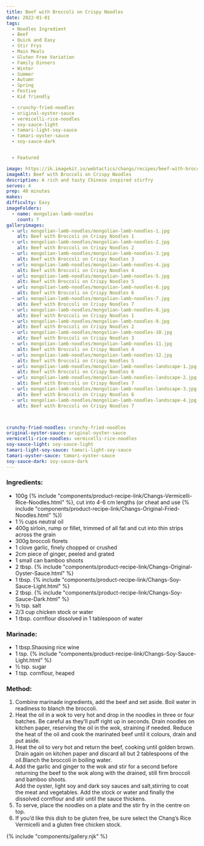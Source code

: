 ```yaml
---
title: Beef with Broccoli on Crispy Noodles
date: 2022-01-01
tags:
  - Noodles Ingredient
  - Beef
  - Quick and Easy
  - Stir Frys
  - Main Meals
  - Gluten Free Variation
  - Family Dinners
  - Winter
  - Summer
  - Autumn
  - Spring
  - Festive
  - Kid friendly

  - crunchy-fried-noodles
  - original-oyster-sauce
  - vermicelli-rice-noodles
  - soy-sauce-light
  - tamari-light-soy-sauce
  - tamari-oyster-sauce
  - soy-sauce-dark


  - Featured

image: https://ik.imagekit.io/webtactics/changs/recipes/beef-with-broccoli-on-crispy-noodles/beef-with-broccoli-on-crispy-noodles-1.jpg
imageAlt: Beef with Broccoli on Crispy Noodles
description: A rich and tasty Chinese inspired stirfry
serves: 4
prep: 40 minutes 
makes: 
difficulty: Easy
imageFolders:
  - name: mongolian-lamb-noodles
    count: 7
galleryimages:
  - url: mongolian-lamb-noodles/mongolian-lamb-noodles-1.jpg
    alt: Beef with Broccoli on Crispy Noodles 1
  - url: mongolian-lamb-noodles/mongolian-lamb-noodles-2.jpg
    alt: Beef with Broccoli on Crispy Noodles 2
  - url: mongolian-lamb-noodles/mongolian-lamb-noodles-3.jpg
    alt: Beef with Broccoli on Crispy Noodles 3
  - url: mongolian-lamb-noodles/mongolian-lamb-noodles-4.jpg
    alt: Beef with Broccoli on Crispy Noodles 4
  - url: mongolian-lamb-noodles/mongolian-lamb-noodles-5.jpg
    alt: Beef with Broccoli on Crispy Noodles 5
  - url: mongolian-lamb-noodles/mongolian-lamb-noodles-6.jpg
    alt: Beef with Broccoli on Crispy Noodles 6
  - url: mongolian-lamb-noodles/mongolian-lamb-noodles-7.jpg
    alt: Beef with Broccoli on Crispy Noodles 7
  - url: mongolian-lamb-noodles/mongolian-lamb-noodles-8.jpg
    alt: Beef with Broccoli on Crispy Noodles 1
  - url: mongolian-lamb-noodles/mongolian-lamb-noodles-9.jpg
    alt: Beef with Broccoli on Crispy Noodles 2
  - url: mongolian-lamb-noodles/mongolian-lamb-noodles-10.jpg
    alt: Beef with Broccoli on Crispy Noodles 3
  - url: mongolian-lamb-noodles/mongolian-lamb-noodles-11.jpg
    alt: Beef with Broccoli on Crispy Noodles 4
  - url: mongolian-lamb-noodles/mongolian-lamb-noodles-12.jpg
    alt: Beef with Broccoli on Crispy Noodles 5
  - url: mongolian-lamb-noodles/mongolian-lamb-noodles-landscape-1.jpg
    alt: Beef with Broccoli on Crispy Noodles 6
  - url: mongolian-lamb-noodles/mongolian-lamb-noodles-landscape-2.jpg
    alt: Beef with Broccoli on Crispy Noodles 7
  - url: mongolian-lamb-noodles/mongolian-lamb-noodles-landscape-3.jpg
    alt: Beef with Broccoli on Crispy Noodles 6
  - url: mongolian-lamb-noodles/mongolian-lamb-noodles-landscape-4.jpg
    alt: Beef with Broccoli on Crispy Noodles 7



crunchy-fried-noodles: crunchy-fried-noodles
original-oyster-sauce: original-oyster-sauce
vermicelli-rice-noodles: vermicelli-rice-noodles
soy-sauce-light: soy-sauce-light
tamari-light-soy-sauce: tamari-light-soy-sauce
tamari-oyster-sauce: tamari-oyster-sauce
soy-sauce-dark: soy-sauce-dark
---
```




<div class="recipesingredient">
<h3>Ingredients:</h3>
<ul>
<li>100g {% include "components/product-recipe-link/Changs-Vermicelli-Rice-Noodles.html" %}, cut into 4-6 cm lengths (or cheat and use {% include "components/product-recipe-link/Changs-Original-Fried-Noodles.html" %})</li>
<li>1 ½ cups neutral oil</li>
<li>400g sirloin, rump or fillet, trimmed of all fat and cut into thin strips across the grain</li>
<li>300g broccoli florets</li>
<li>1 clove garlic, finely chopped or crushed</li>
<li>2cm piece of ginger, peeled and grated</li>
<li>1 small can bamboo shoots</li>
<li>2 tbsp. {% include "components/product-recipe-link/Changs-Original-Oyster-Sauce.html" %}</li>
<li>1 tbsp. {% include "components/product-recipe-link/Changs-Soy-Sauce-Light.html" %}</li>
<li>2 tbsp. {% include "components/product-recipe-link/Changs-Soy-Sauce-Dark.html" %}</li>
<li>½ tsp. salt</li>
<li>2/3 cup chicken stock or water</li>
<li>1 tbsp. cornflour dissolved in 1 tablespoon of water</li>
</ul>
<h3>Marinade:</h3>
<ul>
<li>1 tbsp.Shaosing rice wine</li>
<li>1 tsp. {% include "components/product-recipe-link/Changs-Soy-Sauce-Light.html" %}</li>
<li>½ tsp. sugar</li>
<li>1 tsp. cornflour, heaped</li>
</ul></div>



<div class="recipesmethod">
<h3>Method:</h3>
<ol>
<li>Combine marinade ingredients, add the beef and set aside. Boil water in readiness to blanch the broccoli.</li>
<li>Heat the oil in a wok to very hot and drop in the noodles in three or four batches. Be careful as they’ll puff right up in seconds. Drain noodles on kitchen paper, reserving the oil in the wok, straining if needed. Reduce the heat of the oil and cook the marinated beef until it colours, drain and put aside.</li>
<li>Heat the oil to very hot and return the beef, cooking until golden brown. Drain again on kitchen paper and discard all but 2 tablespoons of the oil.Blanch the broccoli in boiling water.</li>
<li>Add the garlic and ginger to the wok and stir for a second before returning the beef to the wok along with the drained, still firm broccoli and bamboo shoots.</li>
Add the oyster, light soy and dark soy sauces and salt,stirring to coat the meat and vegetables. Add the stock or water and finally the dissolved cornflour and stir until the sauce thickens.
<li>To serve, place the noodles on a plate and the stir fry in the centre on top.</li>
<li>If you’d like this dish to be gluten free, be sure select the Chang’s Rice Vermicelli and a gluten free chicken stock.</li>
</ol>
</div>



<div class="gallery">
{% include "components/gallery.njk" %}
</div>